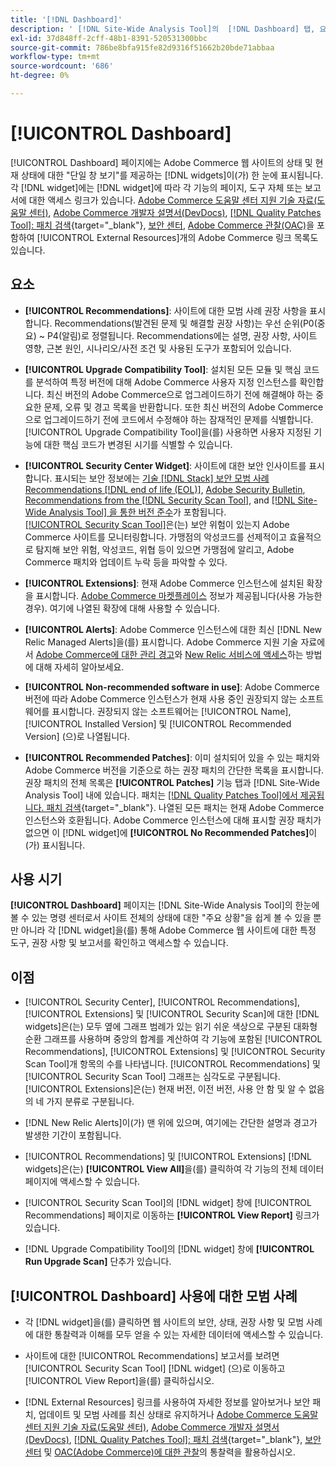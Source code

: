 ```yaml
---
title: '[!DNL Dashboard]'
description: ' [!DNL Site-Wide Analysis Tool]의  [!DNL Dashboard] 탭, 요소, 사용 시기, 이점 및 모범 사례에 대해 알아봅니다.'
exl-id: 37d848ff-2cff-48b1-8391-520531300bbc
source-git-commit: 786be8bfa915fe82d9316f51662b20bde71abbaa
workflow-type: tm+mt
source-wordcount: '686'
ht-degree: 0%

---
```


# [!UICONTROL Dashboard]

[!UICONTROL Dashboard] 페이지에는 Adobe Commerce 웹 사이트의 상태 및 현재 상태에 대한 &quot;단일 창 보기&quot;를 제공하는 [!DNL widgets]이(가) 한 눈에 표시됩니다. 각 [!DNL widget]에는 [!DNL widget]에 따라 각 기능의 페이지, 도구 자체 또는 보고서에 대한 액세스 링크가 있습니다.
[Adobe Commerce 도움말 센터 지원 기술 자료(도움말 센터)](https://experienceleague.adobe.com/docs/commerce-knowledge-base/kb/overview.html?lang=ko), [Adobe Commerce 개발자 설명서(DevDocs)](https://developer.adobe.com/commerce/docs/), [[!DNL Quality Patches Tool]: 패치 검색](https://experienceleague.adobe.com/tools/commerce-quality-patches/index.html?lang=ko){target="_blank"}, [보안 센터](https://helpx.adobe.com/kr/security.html), [Adobe Commerce 관찰(OAC)](https://experienceleague.adobe.com/docs/commerce-operations/tools/observation-for-adobe-commerce/intro.html?lang=ko)을 포함하여 [!UICONTROL External Resources]개의 Adobe Commerce 링크 목록도 있습니다.

## 요소

* **[!UICONTROL Recommendations]**: 사이트에 대한 모범 사례 권장 사항을 표시합니다. Recommendations(발견된 문제 및 해결할 권장 사항)는 우선 순위(P0(중요) ~ P4(알림)로 정렬됩니다.
Recommendations에는 설명, 권장 사항, 사이트 영향, 근본 원인, 시나리오/사전 조건 및 사용된 도구가 포함되어 있습니다.

* **[!UICONTROL Upgrade Compatibility Tool]**: 설치된 모든 모듈 및 핵심 코드를 분석하여 특정 버전에 대해 Adobe Commerce 사용자 지정 인스턴스를 확인합니다. 최신 버전의 Adobe Commerce으로 업그레이드하기 전에 해결해야 하는 중요한 문제, 오류 및 경고 목록을 반환합니다. 또한 최신 버전의 Adobe Commerce으로 업그레이드하기 전에 코드에서 수정해야 하는 잠재적인 문제를 식별합니다.
[!UICONTROL Upgrade Compatibility Tool]을(를) 사용하면 사용자 지정된 기능에 대한 핵심 코드가 변경된 시기를 식별할 수 있습니다.

* **[!UICONTROL Security Center Widget]**: 사이트에 대한 보안 인사이트를 표시합니다.
표시되는 보안 정보에는 [기술 [!DNL Stack] 보안 모범 사례 Recommendations [!DNL end of life (EOL)]](https://experienceleague.adobe.com/docs/commerce-operations/installation-guide/system-requirements.html?lang=ko), [Adobe Security Bulletin](https://helpx.adobe.com/kr/security/security-bulletin.html), [Recommendations from the [!DNL Security Scan Tool]](https://experienceleague.adobe.com/docs/commerce-admin/systems/security/security-scan.html?lang=ko), and [[!DNL Site-Wide Analysis Tool] 을 통한 버전 준수](https://experienceleague.adobe.com/docs/commerce-operations/tools/site-wide-analysis-tool/recommendations.html?lang=ko)가 포함됩니다.<br>
[[!UICONTROL Security Scan Tool]](https://experienceleague.adobe.com/docs/commerce-admin/systems/security/security-scan.html?lang=ko)은(는) 보안 위험이 있는지 Adobe Commerce 사이트를 모니터링합니다. 가맹점의 악성코드를 선제적이고 효율적으로 탐지해 보안 위험, 악성코드, 위협 등이 있으면 가맹점에 알리고, Adobe Commerce 패치와 업데이트 누락 등을 파악할 수 있다.

* **[!UICONTROL Extensions]**: 현재 Adobe Commerce 인스턴스에 설치된 확장을 표시합니다. [Adobe Commerce 마켓플레이스](https://marketplace.magento.com/extensions.html) 정보가 제공됩니다(사용 가능한 경우). 여기에 나열된 확장에 대해 사용할 수 있습니다.

* **[!UICONTROL Alerts]**: Adobe Commerce 인스턴스에 대한 최신 [!DNL New Relic Managed Alerts]을(를) 표시합니다. Adobe Commerce 지원 기술 자료에서 [Adobe Commerce에 대한 관리 경고](https://experienceleague.adobe.com/docs/commerce-knowledge-base/kb/support-tools/managed-alerts/managed-alerts-for-magento-commerce.html?lang=ko)와 [New Relic 서비스에 액세스](https://experienceleague.adobe.com/docs/commerce-knowledge-base/kb/faq/access-new-relic-services.html?lang=ko)하는 방법에 대해 자세히 알아보세요.

* **[!UICONTROL Non-recommended software in use]**: Adobe Commerce 버전에 따라 Adobe Commerce 인스턴스가 현재 사용 중인 권장되지 않는 소프트웨어를 표시합니다. 권장되지 않는 소프트웨어는 [!UICONTROL Name], [!UICONTROL Installed Version] 및 [!UICONTROL Recommended Version] (으)로 나열됩니다.

* **[!UICONTROL Recommended Patches]**: 이미 설치되어 있을 수 있는 패치와 Adobe Commerce 버전을 기준으로 하는 권장 패치의 간단한 목록을 표시합니다. 권장 패치의 전체 목록은 **[!UICONTROL Patches]** 기능 탭과 [!DNL Site-Wide Analysis Tool] 내에 있습니다. 패치는 [[!DNL Quality Patches Tool]에서 제공됩니다. 패치 검색](https://experienceleague.adobe.com/tools/commerce-quality-patches/index.html?lang=ko){target="_blank"}. 나열된 모든 패치는 현재 Adobe Commerce 인스턴스와 호환됩니다.
Adobe Commerce 인스턴스에 대해 표시할 권장 패치가 없으면 이 [!DNL widget]에 **[!UICONTROL No Recommended Patches]**&#x200B;이(가) 표시됩니다.

## 사용 시기

**[!UICONTROL Dashboard]** 페이지는 [!DNL Site-Wide Analysis Tool]의 한눈에 볼 수 있는 명령 센터로서 사이트 전체의 상태에 대한 &quot;주요 상황&quot;을 쉽게 볼 수 있을 뿐만 아니라 각 [!DNL widget]을(를) 통해 Adobe Commerce 웹 사이트에 대한 특정 도구, 권장 사항 및 보고서를 확인하고 액세스할 수 있습니다.

## 이점

* [!UICONTROL Security Center], [!UICONTROL Recommendations], [!UICONTROL Extensions] 및 [!UICONTROL Security Scan]에 대한 [!DNL widgets]은(는) 모두 옆에 그래프 범례가 있는 읽기 쉬운 색상으로 구분된 대화형 순환 그래프를 사용하며 중앙의 합계를 계산하여 각 기능에 포함된 [!UICONTROL Recommendations], [!UICONTROL Extensions] 및 [!UICONTROL Security Scan Tool]개 항목의 수를 나타냅니다. [!UICONTROL Recommendations] 및 [!UICONTROL Security Scan Tool] 그래프는 심각도로 구분됩니다. [!UICONTROL Extensions]은(는) 현재 버전, 이전 버전, 사용 안 함 및 알 수 없음의 네 가지 분류로 구분됩니다.

* [!DNL New Relic Alerts]이(가) 맨 위에 있으며, 여기에는 간단한 설명과 경고가 발생한 기간이 포함됩니다.

* [!UICONTROL Recommendations] 및 [!UICONTROL Extensions] [!DNL widgets]은(는) **[!UICONTROL View All]**&#x200B;을(를) 클릭하여 각 기능의 전체 데이터 페이지에 액세스할 수 있습니다.

* [!UICONTROL Security Scan Tool]의 [!DNL widget] 창에 [!UICONTROL Recommendations] 페이지로 이동하는 **[!UICONTROL View Report]** 링크가 있습니다.

* [!DNL Upgrade Compatibility Tool]의 [!DNL widget] 창에 **[!UICONTROL Run Upgrade Scan]** 단추가 있습니다.

## [!UICONTROL Dashboard] 사용에 대한 모범 사례

* 각 [!DNL widget]을(를) 클릭하면 웹 사이트의 보안, 상태, 권장 사항 및 모범 사례에 대한 통찰력과 이해를 모두 얻을 수 있는 자세한 데이터에 액세스할 수 있습니다.

* 사이트에 대한 [!UICONTROL Recommendations] 보고서를 보려면 [!UICONTROL Security Scan Tool] [!DNL widget] (으)로 이동하고 [!UICONTROL View Report]을(를) 클릭하십시오.

* [!DNL External Resources] 링크를 사용하여 자세한 정보를 알아보거나 보안 패치, 업데이트 및 모범 사례를 최신 상태로 유지하거나 [Adobe Commerce 도움말 센터 지원 기술 자료(도움말 센터)](https://experienceleague.adobe.com/docs/commerce-knowledge-base/kb/overview.html?lang=ko), [Adobe Commerce 개발자 설명서(DevDocs)](https://developer.adobe.com/commerce/docs/), [[!DNL Quality Patches Tool]: 패치 검색](https://experienceleague.adobe.com/tools/commerce-quality-patches/index.html?lang=ko){target="_blank"}, [보안 센터](https://helpx.adobe.com/kr/security.html) 및 [OAC(Adobe Commerce)에 대한 관찰](https://experienceleague.adobe.com/docs/commerce-operations/tools/observation-for-adobe-commerce/intro.html?lang=ko)의 통찰력을 활용하십시오.
